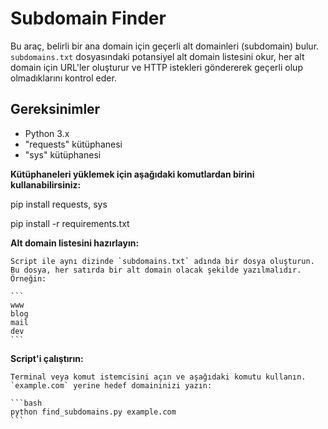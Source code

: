 # Subdomain Finder

Bu araç, belirli bir ana domain için geçerli alt domainleri (subdomain) bulur. `subdomains.txt` dosyasındaki potansiyel alt domain listesini okur, her alt domain için URL'ler oluşturur ve HTTP istekleri göndererek geçerli olup olmadıklarını kontrol eder.

## Gereksinimler

- Python 3.x
- "requests" kütüphanesi
- "sys"      kütüphanesi

**Kütüphaneleri yüklemek için aşağıdaki komutlardan birini kullanabilirsiniz:**

pip install requests, sys             

pip install -r requirements.txt


**Alt domain listesini hazırlayın:**

    Script ile aynı dizinde `subdomains.txt` adında bir dosya oluşturun. Bu dosya, her satırda bir alt domain olacak şekilde yazılmalıdır. Örneğin:

    ```
    www
    blog
    mail
    dev
    ```

 **Script'i çalıştırın:**

    Terminal veya komut istemcisini açın ve aşağıdaki komutu kullanın. `example.com` yerine hedef domaininizi yazın:

    ```bash
    python find_subdomains.py example.com
    ```